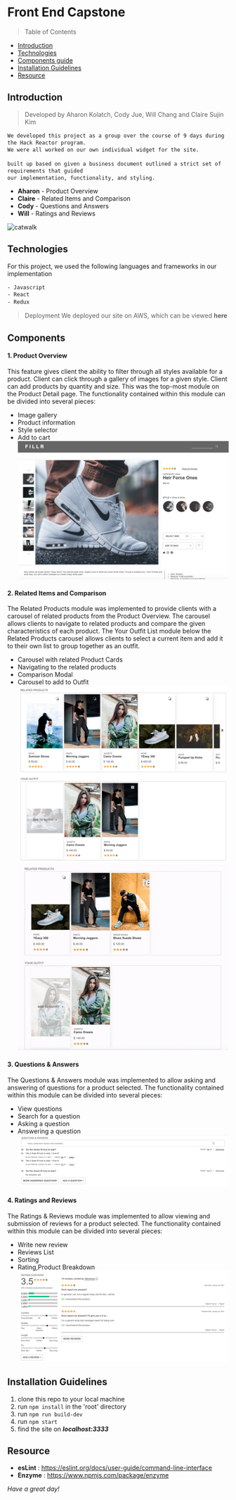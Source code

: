 # Front End Capstone
> Table of Contents

- [Introduction](#Introduction)
- [Technologies](#Technologies)
- [Components guide](#Components)
- [Installation Guidelines](#Installation-Guidelines)
- [Resource](#Resource)

## Introduction
> Developed by Aharon Kolatch, Cody Jue, Will Chang and Claire Sujin Kim
```
We developed this project as a group over the course of 9 days during the Hack Reactor program.
We were all worked on our own individual widget for the site.

built up based on given a business document outlined a strict set of requirements that guided
our implementation, functionality, and styling.
```
- **Aharon** - Product Overview
- **Claire** - Related Items and Comparison
- **Cody** - Questions and Answers
- **Will** - Ratings and Reviews

![catwalk](img/fecNew.gif)

## Technologies
For this project, we used the following languages and frameworks in our implementation
```bash
- Javascript
- React
- Redux
```
> Deployment
We deployed our site on AWS, which can be viewed **here**

## Components

#### 1. Product Overview
This feature gives client the ability to filter through all styles available for a product. Client can click through a gallery of images for a given style. Client can add products by quantity and size. This was the top-most module on the Product Detail page. The functionality contained within this module can be divided into several pieces:
* Image gallery
* Product information
* Style selector
* Add to cart
![overView](img/overview.png)

#### 2. Related Items and Comparison
The Related Products module was implemented to provide clients with a carousel of related products from the Product Overview. The carousel allows clients to navigate to related products and compare the given characteristics of each product.
The Your Outfit List module below the Related Products carousel allows clients to select a current item and add it to their own list to group together as an outfit.
* Carousel with related Product Cards
* Navigating to the related products
* Comparison Modal
* Carousel to add to Outfit
![relatedItems](img/relatedItemsNew.png)
![relatedItems](img/relatedItemNew.gif)

#### 3. Questions & Answers
The Questions & Answers module was implemented to allow asking and answering of questions for a product selected. The functionality contained within this module can be divided into several pieces:
* View questions
* Search for a question
* Asking a question
* Answering a question
![QnA](img/QnA.png)

#### 4. Ratings and Reviews
The Ratings & Reviews module was implemented to allow viewing and submission of reviews for a product selected. The functionality contained within this module can be divided into several pieces:
* Write new review
* Reviews List
* Sorting
* Rating,Product Breakdown
![reviews](img/Review.png)

## Installation Guidelines
  1. clone this repo to your local machine
  2. run ```npm install``` in the 'root' directory
  3. run ```npm run build-dev```
  4. run ```npm start```
  5. find the site on ***localhost:3333***

## Resource
- **esLint** : https://eslint.org/docs/user-guide/command-line-interface
- **Enzyme** : https://www.npmjs.com/package/enzyme



_Have a great day!_
